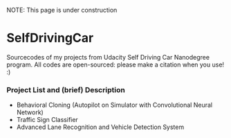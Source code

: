 NOTE: This page is under construction
# SelfDrivingCar
Sourcecodes of my projects from Udacity Self Driving Car Nanodegree program.
All codes are open-sourced: please make a citation when you use! :)

### Project List and (brief) Description
- Behavioral Cloning (Autopilot on Simulator with Convolutional Neural Network)
- Traffic Sign Classifier
- Advanced Lane Recognition and Vehicle Detection System
